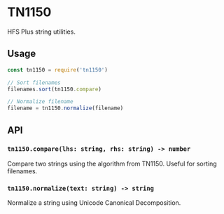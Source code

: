 # TN1150

HFS Plus string utilities.

## Usage

```js
const tn1150 = require('tn1150')

// Sort filenames
filenames.sort(tn1150.compare)

// Normalize filename
filename = tn1150.normalize(filename)
```

## API

### `tn1150.compare(lhs: string, rhs: string) -> number`

Compare two strings using the algorithm from TN1150. Useful for sorting
filenames.

### `tn1150.normalize(text: string) -> string`

Normalize a string using Unicode Canonical Decomposition.
